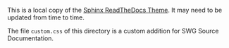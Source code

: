 This is a local copy of the [Sphinx ReadTheDocs Theme](https://github.com/readthedocs/sphinx_rtd_theme). It may need to be updated from time to time. 

The file `custom.css` of this directory is a custom addition for SWG Source Documentation.

